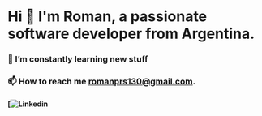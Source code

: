# Hi 👋 I'm Roman, a passionate software developer from Argentina.
### 🌱 I’m constantly learning new stuff

### 📫 How to reach me romanprs130@gmail.com.

#### [![Linkedin](https://ar.linkedin.com/in/roman-parisi-57401b29b)
